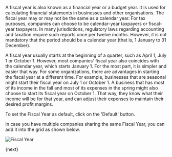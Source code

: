 A fiscal year is also known as a financial year or a budget year. It is used
for calculating financial statements in businesses and other organisations.
The fiscal year may or may not be the same as a calendar year. For tax
purposes, companies can choose to be calendar-year taxpayers or fiscal-year
taxpayers. In many jurisdictions, regulatory laws regarding accounting and
taxation require such reports once per twelve months. However, it is not
mandatory that the period should be a calendar year (that is, 1 January to 31
December).

A fiscal year usually starts at the beginning of a quarter, such as April 1,
July 1 or October 1. However, most companies' fiscal year also coincides with
the calendar year, which starts January 1. For the most part, it is simpler
and easier that way. For some organizations, there are advantages in starting
the fiscal year at a different time. For example, businesses that are seasonal
might start their fiscal year on July 1 or October 1. A business that has most
of its income in the fall and most of its expenses in the spring might also
choose to start its fiscal year on October 1. That way, they know what their
income will be for that year, and can adjust their expenses to maintain their
desired profit margins.

To set the Fiscal Year as default, click on the 'Default' button.

In case you have multiple companies sharing the same Fiscal Year, you can add
it into the grid as shown below.

<img class="screenshot" alt="Fiscal Year" src="{{docs_base_url}}/assets/img/accounts/fiscal-year.png">

{next}
